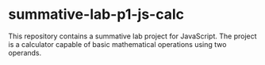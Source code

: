 # summative-lab-p1-js-calc
This repository contains a summative lab project for JavaScript. The project is a calculator capable of basic mathematical operations using two operands. 
